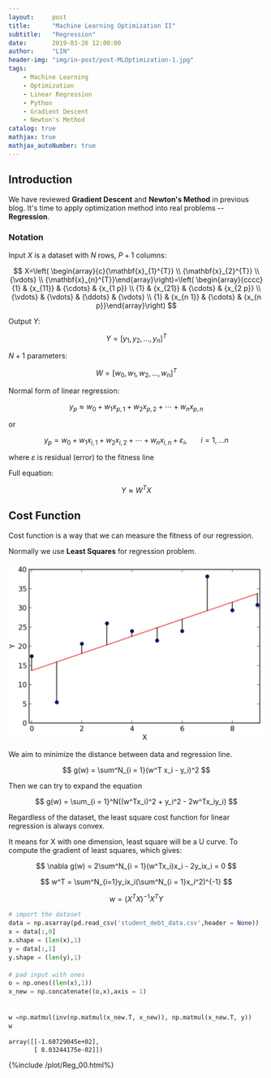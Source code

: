 ```yaml
---
layout:     post
title:      "Machine Learning Optimization II"
subtitle:   "Regression"
date:       2019-03-26 12:00:00
author:     "LIN"
header-img: "img/in-post/post-MLOptimization-1.jpg"
tags:
    - Machine Learning
    - Optimization
    - Linear Regression
    - Python
    - Gradient Descent
    - Newton's Method
catalog: true
mathjax: true
mathjax_autoNumber: true
---
```


## Introduction

We have reviewed **Gradient Descent** and **Newton's Method** in previous blog. It's time to apply optimization method into real problems -- **Regression**.

### Notation

Input $X$ is a dataset with $N$ rows, $P+1$ columns:  


$$
X=\left( \begin{array}{c}{\mathbf{x}_{1}^{T}} \\ {\mathbf{x}_{2}^{T}} \\ {\vdots} \\ {\mathbf{x}_{n}^{T}}\end{array}\right)=\left( \begin{array}{cccc}{1} & {x_{11}} & {\cdots} & {x_{1 p}} \\ {1} & {x_{21}} & {\cdots} & {x_{2 p}} \\ {\vdots} & {\vdots} & {\ddots} & {\vdots} \\ {1} & {x_{n 1}} & {\cdots} & {x_{n p}}\end{array}\right)
$$


Output $Y$: 

$$Y = [y_1, y_2, ..., y_n]^T$$  

$N + 1$ parameters: 

$$W = [w_0, w_1, w_2, ..., w_n]^T$$  

Normal form of linear regression: 

$$y_p \approx w_0 + w_1x_{p, 1} + w_2x_{p,2} + \cdots + w_nx_{p,n}$$

or 

$$y_p = w_0 + w_1x_{i, 1} + w_2x_{i,2} + \cdots + w_nx_{i,n} + \varepsilon_i, \ \ \ \ \ \ \ i = 1,...n$$   

where $\varepsilon$ is residual (error) to the fitness line 

Full equation:

$$Y \approx W^TX$$ 



## Cost Function

Cost function is a way that we can measure the fitness of our regression.

Normally we use **Least Squares** for regression problem.

![least_squares](/img/in-post/ML_Optimization/least_squares.jpg)

We aim to minimize the distance between data and regression line.


$$
g(w) = \sum^N_{i = 1}(w^T x_i - y_i)^2
$$


Then we can try to expand the equation


$$
g(w) = \sum_{i = 1}^N((w^Tx_i)^2 + y_i^2 - 2w^Tx_iy_i)
$$


Regardless of the dataset, the least square cost function for linear regression is always convex.

It means for X with one dimension, least square will be a U curve. To compute the gradient of least squares, which gives:


$$
\nabla g(w) = 2\sum^N_{i = 1}(w^Tx_i)x_i - 2y_ix_i = 0
$$

$$
w^T = \sum^N_{i=1}y_ix_i(\sum^N_{i = 1}x_i^2)^{-1}
$$


$$
w = (X^TX)^{-1}X^TY
$$


```python
# import the dataset
data = np.asarray(pd.read_csv('student_debt_data.csv',header = None))
x = data[:,0]
x.shape = (len(x),1)
y = data[:,1]
y.shape = (len(y),1)

# pad input with ones
o = np.ones((len(x),1))
x_new = np.concatenate((o,x),axis = 1)


w =np.matmul(inv(np.matmul(x_new.T, x_new)), np.matmul(x_new.T, y))      # weights learned by solving linear system
w
```

```output
array([[-1.60729045e+02],
       [ 8.03244175e-02]])
```



{%include /plot/Reg_00.html%}